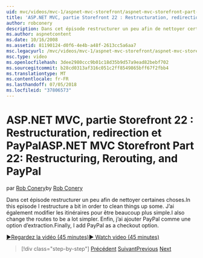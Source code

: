 ```yaml
---
uid: mvc/videos/mvc-1/aspnet-mvc-storefront/aspnet-mvc-storefront-part-22-restructuring-rerouting-and-paypal
title: 'ASP.NET MVC, partie Storefront 22 : Restructuration, redirection et PayPal | Microsoft Docs'
author: robconery
description: Dans cet épisode restructurer un peu afin de nettoyer certaines choses. J’ai également modifier les itinéraires pour être beaucoup plus simple. Enfin, j’ai ajouter PayPal comme un optio extraction...
ms.author: aspnetcontent
ms.date: 10/16/2008
ms.assetid: 81190124-d0f6-4e4b-a48f-2613cc5a6aa7
msc.legacyurl: /mvc/videos/mvc-1/aspnet-mvc-storefront/aspnet-mvc-storefront-part-22-restructuring-rerouting-and-paypal
msc.type: video
ms.openlocfilehash: 3dee2980ccc9b01c18d35b9d57a9ead82bebf702
ms.sourcegitcommit: b28cd0313af316c051c2ff8549865bff67f2fbb4
ms.translationtype: MT
ms.contentlocale: fr-FR
ms.lasthandoff: 07/05/2018
ms.locfileid: "37806573"
---
```

<a name="aspnet-mvc-storefront-part-22-restructuring-rerouting-and-paypal"></a><span data-ttu-id="5b3e0-105">ASP.NET MVC, partie Storefront 22 : Restructuration, redirection et PayPal</span><span class="sxs-lookup"><span data-stu-id="5b3e0-105">ASP.NET MVC Storefront Part 22: Restructuring, Rerouting, and PayPal</span></span>
====================
<span data-ttu-id="5b3e0-106">par [Rob Conery](https://github.com/robconery)</span><span class="sxs-lookup"><span data-stu-id="5b3e0-106">by [Rob Conery](https://github.com/robconery)</span></span>

<span data-ttu-id="5b3e0-107">Dans cet épisode restructurer un peu afin de nettoyer certaines choses.</span><span class="sxs-lookup"><span data-stu-id="5b3e0-107">In this episode I restructure a bit in order to clean things up some.</span></span> <span data-ttu-id="5b3e0-108">J’ai également modifier les itinéraires pour être beaucoup plus simple.</span><span class="sxs-lookup"><span data-stu-id="5b3e0-108">I also change the routes to be a lot simpler.</span></span> <span data-ttu-id="5b3e0-109">Enfin, j’ai ajouter PayPal comme une option d’extraction.</span><span class="sxs-lookup"><span data-stu-id="5b3e0-109">Finally, I add PayPal as a checkout option.</span></span>

[<span data-ttu-id="5b3e0-110">&#9654;Regardez la vidéo (45 minutes)</span><span class="sxs-lookup"><span data-stu-id="5b3e0-110">&#9654; Watch video (45 minutes)</span></span>](https://channel9.msdn.com/Blogs/ASP-NET-Site-Videos/aspnet-mvc-storefront-part-22-restructuring-rerouting-and-paypal)

> [!div class="step-by-step"]
> <span data-ttu-id="5b3e0-111">[Précédent](aspnet-mvc-storefront-part-21-order-manager-and-personalization.md)
> [Suivant](aspnet-mvc-storefront-part-23-getting-started-with-domain-driven-design.md)</span><span class="sxs-lookup"><span data-stu-id="5b3e0-111">[Previous](aspnet-mvc-storefront-part-21-order-manager-and-personalization.md)
[Next](aspnet-mvc-storefront-part-23-getting-started-with-domain-driven-design.md)</span></span>
